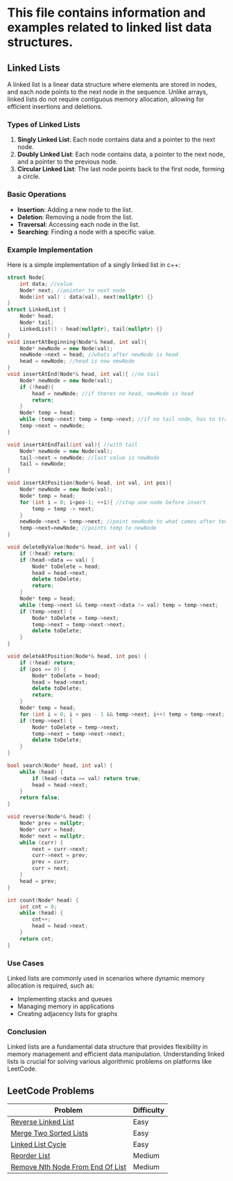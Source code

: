 # This file contains information and examples related to linked list data structures.

## Linked Lists

A linked list is a linear data structure where elements are stored in nodes, and each node points to the next node in the sequence. Unlike arrays, linked lists do not require contiguous memory allocation, allowing for efficient insertions and deletions.

### Types of Linked Lists

1. **Singly Linked List**: Each node contains data and a pointer to the next node.
2. **Doubly Linked List**: Each node contains data, a pointer to the next node, and a pointer to the previous node.
3. **Circular Linked List**: The last node points back to the first node, forming a circle.

### Basic Operations

- **Insertion**: Adding a new node to the list.
- **Deletion**: Removing a node from the list.
- **Traversal**: Accessing each node in the list.
- **Searching**: Finding a node with a specific value.

### Example Implementation

Here is a simple implementation of a singly linked list in c++:

```cpp
struct Node{
    int data; //value
    Node* next; //pointer to next node
    Node(int val) : data(val), next(nullptr) {}
}
struct LinkedList {
    Node* head;
    Node* tail;
    LinkedList() : head(nullptr), tail(nullptr) {}
}
void insertAtBeginning(Node*& head, int val){
    Node* newNode = new Node(val); 
    newNode->next = head; //whats after newNode is head
    head = newNode; //head is now newNode
}
void insertAtEnd(Node*& head, int val){ //no tail
    Node* newNode = new Node(val);
    if (!head){
        head = newNode; //if theres no head, newNode is head
        return;
    }
    Node* temp = head;
    while (temp->next) temp = temp->next; //if no tail node, has to traverse to end of list to add to end
    temp->next = newNode;
}

void insertAtEndTail(int val){ //with tail
    Node* newNode = new Node(val); 
    tail->next = newNode; //last value is newNode
    tail = newNode;
}

void insertAtPosition(Node*& head, int val, int pos){
    Node* newNode = new Node(val);
    Node* temp = head;
    for (int i = 0; i<pos-1; ++i){ //stop one node before insert
        temp = temp -> next;
    }
    newNode->next = temp->next; //point newNode to what comes after temp
    temp->next=newNode; //points temp to newNode
}

void deleteByValue(Node*& head, int val) {
    if (!head) return;
    if (head->data == val) {
        Node* toDelete = head;
        head = head->next;
        delete toDelete;
        return;
    }
    Node* temp = head;
    while (temp->next && temp->next->data != val) temp = temp->next;
    if (temp->next) {
        Node* toDelete = temp->next;
        temp->next = temp->next->next;
        delete toDelete;
    }
}

void deleteAtPosition(Node*& head, int pos) {
    if (!head) return;
    if (pos == 0) {
        Node* toDelete = head;
        head = head->next;
        delete toDelete;
        return;
    }
    Node* temp = head;
    for (int i = 0; i < pos - 1 && temp->next; i++) temp = temp->next;
    if (temp->next) {
        Node* toDelete = temp->next;
        temp->next = temp->next->next;
        delete toDelete;
    }
}

bool search(Node* head, int val) {
    while (head) {
        if (head->data == val) return true;
        head = head->next;
    }
    return false;
}

void reverse(Node*& head) {
    Node* prev = nullptr;
    Node* curr = head;
    Node* next = nullptr;
    while (curr) {
        next = curr->next;
        curr->next = prev;
        prev = curr;
        curr = next;
    }
    head = prev;
}

int count(Node* head) {
    int cnt = 0;
    while (head) {
        cnt++;
        head = head->next;
    }
    return cnt;
}
```

### Use Cases

Linked lists are commonly used in scenarios where dynamic memory allocation is required, such as:

- Implementing stacks and queues
- Managing memory in applications
- Creating adjacency lists for graphs

### Conclusion

Linked lists are a fundamental data structure that provides flexibility in memory management and efficient data manipulation. Understanding linked lists is crucial for solving various algorithmic problems on platforms like LeetCode.

## LeetCode Problems

| Problem | Difficulty |
|---------|------------|
| [Reverse Linked List](https://leetcode.com/problems/reverse-linked-list/) | Easy |
| [Merge Two Sorted Lists](https://leetcode.com/problems/merge-two-sorted-lists/) | Easy |
| [Linked List Cycle](https://leetcode.com/problems/linked-list-cycle/) | Easy |
| [Reorder List](https://leetcode.com/problems/reorder-list/description/) | Medium |
| [Remove Nth Node From End Of List](https://leetcode.com/problems/remove-nth-node-from-end-of-list/) | Medium |